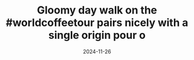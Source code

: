 ---
layout: post
title: "Gloomy day walk on the #worldcoffeetour pairs nicely with a single origin pour o"
date: 2024-11-26
city: "Unknown"
country: "Unknown"
continent: "World"
latitude: 
longitude: 
cafe_name: ""
rating: 
notes: "Gloomy day walk on the pairs nicely with a single origin pour over from @coffeeprojectny and the amazing tunes of @trophywifeofficial (I-'ve had them in loop since Friday night)"
image_url: "/media/posts/202411/468417082_18480254701001623_888306023498161211_n_18043569782159520.jpg"
images:
  - "/media/posts/202411/468417082_18480254701001623_888306023498161211_n_18043569782159520.jpg"
  - "/media/posts/202411/468271949_18480254713001623_2868762324778080321_n_17914942050040484.jpg"
  - "/media/posts/202411/468414199_18480254722001623_2136042662223401051_n_18048760256506350.jpg"
  - "/media/posts/202411/468566006_18480254731001623_3216708839594834326_n_18065225323743152.jpg"
instagram_url: ""
---